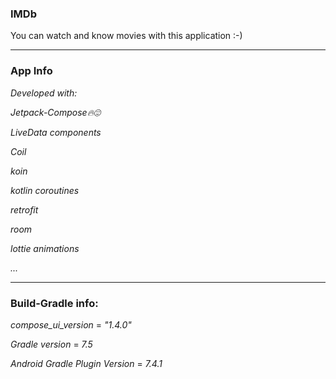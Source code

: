 ### IMDb
You can watch and know movies with this application :-)

---

### App Info

*Developed with:*

  *Jetpack-Compose🔥😍*
  
  *LiveData components*
  
  *Coil*
  
  *koin*
  
  *kotlin coroutines*
  
  *retrofit*
  
  *room*
  
  *lottie animations*
  
  *...*
  
  ---

### Build-Gradle info:
*compose_ui_version* = *"1.4.0"*


*Gradle version* = *7.5*

*Android Gradle Plugin Version* = *7.4.1*







